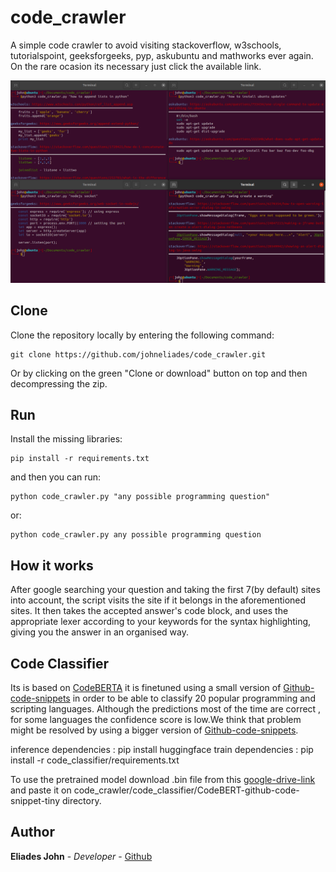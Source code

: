 # code_crawler

A simple code crawler to avoid visiting stackoverflow, w3schools, tutorialspoint, 
geeksforgeeks, pyp, askubuntu and mathworks ever again. On the rare ocasion its 
necessary just click the available link.
					
![Image of crawler](https://github.com/johneliades/code_crawler/blob/main/preview.png)

## Clone

Clone the repository locally by entering the following command:
```
git clone https://github.com/johneliades/code_crawler.git
```
Or by clicking on the green "Clone or download" button on top and then 
decompressing the zip.

## Run

Install the missing libraries:

```
pip install -r requirements.txt
```

and then you can run:

```
python code_crawler.py "any possible programming question"
```

or:

```
python code_crawler.py any possible programming question
```

## How it works

After google searching your question and taking the first 7(by default) sites 
into account, the script visits the site if it belongs in the aforementioned 
sites. It then takes the accepted answer's code block, and uses the appropriate 
lexer according to your keywords for the syntax highlighting, giving you the 
answer in an organised way.

## Code Classifier
Its is based on [CodeBERTA](https://huggingface.co/huggingface/CodeBERTa-language-id) it is finetuned using a small version of [Github-code-snippets](https://www.kaggle.com/datasets/simiotic/github-code-snippets-development-sample?datasetId=1198320) in order to be able to classify 20 popular programming and scripting languages. Although the predictions most of the time are correct , for some languages the confidence score is low.We think that problem might be resolved by using a bigger version of [Github-code-snippets](https://www.kaggle.com/datasets/simiotic/github-code-snippets). 

inference dependencies : pip install huggingface
train dependencies : pip install -r code_classifier/requirements.txt

To use the pretrained model download .bin file from this [google-drive-link](https://drive.google.com/file/d/1VxrJ8zUZuNA-ojTA-z1FQuvPseqYQOJE/view?usp=share_link) and paste it on 
code_crawler/code_classifier/CodeBERT-github-code-snippet-tiny directory.

## Author

**Eliades John** - *Developer* - [Github](https://github.com/johneliades)
